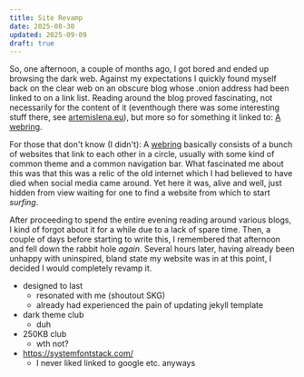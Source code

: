 ```yaml
---
title: Site Revamp
date: 2025-08-30
updated: 2025-09-09
draft: true
---
```


So, one afternoon, a couple of months ago, I got bored and ended up browsing the dark web.
Against my expectations I quickly found myself back on the clear web on an obscure blog whose .onion address had been linked to on a link list.
Reading around the blog proved fascinating, not necessarily for the content of it (eventhough there was some interesting stuff there, see [artemislena.eu](https://artemislena.eu/)), but more so for something it linked to: <u>A webring</u>.

For those that don't know (I didn't): A [webring](https://wikipedia.org/wiki/webring) basically consists of a bunch of websites that link to each other in a circle, usually with some kind of common theme and a common navigation bar.
What fascinated me about this was that this was a relic of the old internet which I had believed to have died when social media came around.
Yet here it was, alive and well, just hidden from view waiting for one to find a website from which to start *surfing*.

After proceeding to spend the entire evening reading around various blogs, I kind of forgot about it for a while due to a lack of spare time.
Then, a couple of days before starting to write this, I remembered that afternoon and fell down the rabbit hole *again*.
Several hours later, having already been unhappy with uninspired, bland state my website was in at this point, I decided I would completely revamp it.

- designed to last
  - resonated with me (shoutout SKG)
  - already had experienced the pain of updating jekyll template
- dark theme club
  - duh
- 250KB club
  - wth not?
- https://systemfontstack.com/
  - I never liked linked to google etc. anyways
